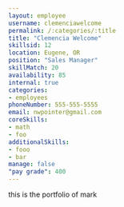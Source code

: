 ```yaml
--- 
layout: employee 
username: clemenciawelcome
permalink: /:categories/:title 
title: "Clemencia Welcome" 
skillsid: 12 
location: Eugene, OR
position: "Sales Manager"
skillMatch: 20
availability: 85
internal: true
categories: 
- employees
phoneNumber: 555-555-5555 
email: nwpointer@gmail.com
coreSkills:
- math 
- foo
additionalSkills:
- fooo
- bar
manage: false
"pay grade": 400
---
```


this is the portfolio of mark